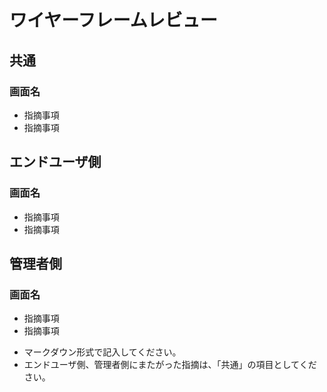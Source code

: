 # ワイヤーフレームレビュー
## 共通
### 画面名
- 指摘事項
- 指摘事項

## エンドユーザ側
### 画面名
- 指摘事項
- 指摘事項

## 管理者側
### 画面名
- 指摘事項
- 指摘事項

* マークダウン形式で記入してください。
* エンドユーザ側、管理者側にまたがった指摘は、「共通」の項目としてください。